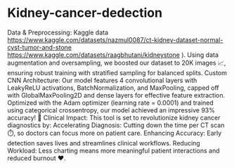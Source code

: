 # Kidney-cancer-dedection
Data & Preprocessing:
Kaggle data
https://www.kaggle.com/datasets/nazmul0087/ct-kidney-dataset-normal-cyst-tumor-and-stone
https://www.kaggle.com/datasets/raagbhutani/kidneystone
). Using data augmentation and oversampling, we boosted our dataset to 20K images 📈, ensuring robust training with stratified sampling for balanced splits.
Custom CNN Architecture:
 Our model features 4 convolutional layers with LeakyReLU activations, BatchNormalization, and MaxPooling, capped off with GlobalMaxPooling2D and dense layers for effective feature extraction. Optimized with the Adam optimizer (learning rate = 0.0001) and trained using categorical crossentropy, our model achieved an impressive 93% accuracy! 🎯
Clinical Impact:
 This tool is set to revolutionize kidney cancer diagnostics by:
Accelerating Diagnosis: Cutting down the time per CT scan ⏱️, so doctors can focus more on patient care.
Enhancing Accuracy: Early detection saves lives and streamlines clinical workflows.
Reducing Workload: Less charting means more meaningful patient interactions and reduced burnout ❤️.
